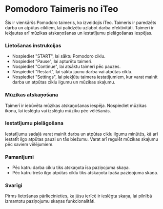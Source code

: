 # Pomodoro Taimeris no iTeo
Šis ir vienkāršs Pomodoro taimeris, ko izveidojis iTeo. Taimeris ir paredzēts darba un atpūtas cikliem, lai palīdzētu uzlabot darba efektivitāti. Taimerī ir iekļautas arī mūzikas atskaņošanas un iestatījumu pielāgošanas iespējas.

### Lietošanas instrukcijas
- Nospiediet "START", lai sāktu Pomodoro ciklu.
- Nospiediet "Pause", lai apturētu taimeri.
- Nospiediet "Continue", lai atsāktu taimeri pēc pauzes.
- Nospiediet "Restart", lai sāktu jaunu darba vai atpūtas ciklu.
- Nospiediet "Settings", lai piekļūtu taimera iestatījumiem, kur varat mainīt darba un atpūtas ciklu ilgumu un mūzikas skaļumu.
### Mūzikas atskaņošana
Taimerī ir iebūvēta mūzikas atskaņošanas iespēja. Nospiediet mūzikas ikonu, lai ieslēgtu vai izslēgtu mūziku pēc vēlēšanās.

### Iestatījumu pielāgošana
Iestatījumu sadaļā varat mainīt darba un atpūtas ciklu ilgumu minūtēs, kā arī iestatīt ilgo atpūtas pauzi un tās biežumu. Varat arī regulēt mūzikas skaļumu pēc saviem vēlējumiem.

### Pamanījumi
- Pēc katru darba ciklu tiks atskaņota īsa paziņojuma skaņa.
- Pēc katru trešo ilgo atpūtas ciklu tiks atskaņota īpaša paziņojuma skaņa.
### Svarīgi
Pirms lietošanas pārliecinieties, ka jūsu ierīcē ir ieslēgta skaņa, lai pilnībā izmantotu paziņojumu skaņas funkcionalitāti.

